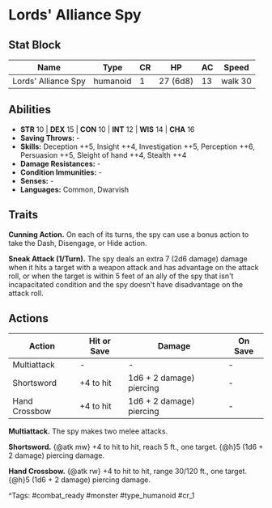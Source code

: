 # Lords' Alliance Spy

## Stat Block

| Name | Type | CR | HP | AC | Speed |
|------|------|----|----|----|-------|
| Lords' Alliance Spy | humanoid | 1 | 27 (6d8) | 13 | walk 30 |

## Abilities

- **STR** 10 | **DEX** 15 | **CON** 10 | **INT** 12 | **WIS** 14 | **CHA** 16
- **Saving Throws:** -  
- **Skills:** Deception ++5, Insight ++4, Investigation ++5, Perception ++6, Persuasion ++5, Sleight of hand ++4, Stealth ++4  
- **Damage Resistances:** -  
- **Condition Immunities:** -  
- **Senses:** -  
- **Languages:** Common, Dwarvish

## Traits

**Cunning Action.** On each of its turns, the spy can use a bonus action to take the Dash, Disengage, or Hide action.

**Sneak Attack (1/Turn).** The spy deals an extra 7 (2d6 damage) damage when it hits a target with a weapon attack and has advantage on the attack roll, or when the target is within 5 feet of an ally of the spy that isn't incapacitated condition and the spy doesn't have disadvantage on the attack roll.


## Actions

| Action | Hit or Save | Damage | On Save |
|--------|--------------|--------|----------|
| Multiattack | - | - | - |
| Shortsword | +4 to hit | 1d6 + 2 damage) piercing | - |
| Hand Crossbow | +4 to hit | 1d6 + 2 damage) piercing | - |

**Multiattack.** The spy makes two melee attacks.

**Shortsword.** {@atk mw} +4 to hit to hit, reach 5 ft., one target. {@h}5 (1d6 + 2 damage) piercing damage.

**Hand Crossbow.** {@atk rw} +4 to hit to hit, range 30/120 ft., one target. {@h}5 (1d6 + 2 damage) piercing damage.


^Tags: #combat_ready #monster #type_humanoid #cr_1